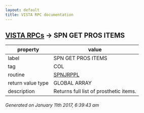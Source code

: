 ```yaml
---
layout: default
title: VISTA RPC documentation
---
```




## [VISTA RPCs](TableOfContent.md) &#8594; SPN GET PROS ITEMS 

 property | value 
--- | --- 
 label | SPN GET PROS ITEMS
 tag | COL
 routine | [SPNJRPPL](http://code.osehra.org/dox/Routine_SPNJRPPL_source.html)
 return value type | GLOBAL ARRAY
 description | Returns full list of prosthetic items.




 ###### Generated on January 11th 2017, 6:39:43 am